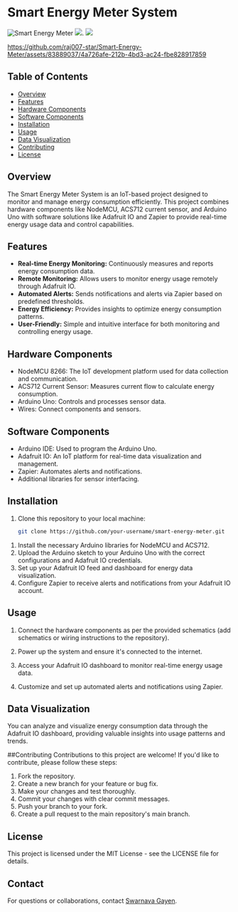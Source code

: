 # Smart Energy Meter System

![Smart Energy Meter](https://github.com/raj007-star/Weather-Station-/assets/83889037/2d3ac3fd-e50d-4d6a-8e79-28933a4e6a4e)
![](https://github.com/raj007-star/Weather-Station-/assets/83889037/0d84d486-19b9-4f09-b554-dac1eff8b85b).
![](https://github.com/raj007-star/Weather-Station-/assets/83889037/b3bc5e52-138d-44a9-9833-8288924025be)


https://github.com/raj007-star/Smart-Energy-Meter/assets/83889037/4a726afe-212b-4bd3-ac24-fbe828917859


## Table of Contents
- [Overview](#overview)
- [Features](#features)
- [Hardware Components](#hardware-components)
- [Software Components](#software-components)
- [Installation](#installation)
- [Usage](#usage)
- [Data Visualization](#data-visualization)
- [Contributing](#contributing)
- [License](#license)

## Overview

The Smart Energy Meter System is an IoT-based project designed to monitor and manage energy consumption efficiently. This project combines hardware components like NodeMCU, ACS712 current sensor, and Arduino Uno with software solutions like Adafruit IO and Zapier to provide real-time energy usage data and control capabilities.

## Features

- **Real-time Energy Monitoring:** Continuously measures and reports energy consumption data.
- **Remote Monitoring:** Allows users to monitor energy usage remotely through Adafruit IO.
- **Automated Alerts:** Sends notifications and alerts via Zapier based on predefined thresholds.
- **Energy Efficiency:** Provides insights to optimize energy consumption patterns.
- **User-Friendly:** Simple and intuitive interface for both monitoring and controlling energy usage.

## Hardware Components

- NodeMCU 8266: The IoT development platform used for data collection and communication.
- ACS712 Current Sensor: Measures current flow to calculate energy consumption.
- Arduino Uno: Controls and processes sensor data.
- Wires: Connect components and sensors.

## Software Components

- Arduino IDE: Used to program the Arduino Uno.
- Adafruit IO: An IoT platform for real-time data visualization and management.
- Zapier: Automates alerts and notifications.
- Additional libraries for sensor interfacing.

## Installation

1. Clone this repository to your local machine:

   ```bash
   git clone https://github.com/your-username/smart-energy-meter.git

1) Install the necessary Arduino libraries for NodeMCU and ACS712.
2) Upload the Arduino sketch to your Arduino Uno with the correct configurations and Adafruit IO credentials.
3) Set up your Adafruit IO feed and dashboard for energy data visualization.
4) Configure Zapier to receive alerts and notifications from your Adafruit IO account.


## Usage

1) Connect the hardware components as per the provided schematics (add schematics or wiring instructions to the repository).

2) Power up the system and ensure it's connected to the internet.

3) Access your Adafruit IO dashboard to monitor real-time energy usage data.

4) Customize and set up automated alerts and notifications using Zapier.


## Data Visualization
You can analyze and visualize energy consumption data through the Adafruit IO dashboard, providing valuable insights into usage patterns and trends.


##Contributing
Contributions to this project are welcome! If you'd like to contribute, please follow these steps:

1) Fork the repository.
2) Create a new branch for your feature or bug fix.
3) Make your changes and test thoroughly.
4) Commit your changes with clear commit messages.
5) Push your branch to your fork.
6) Create a pull request to the main repository's main branch.


## License
This project is licensed under the MIT License - see the LICENSE file for details.


## Contact
For questions or collaborations, contact [Swarnava Gayen](swarnavagayen@email.com).

